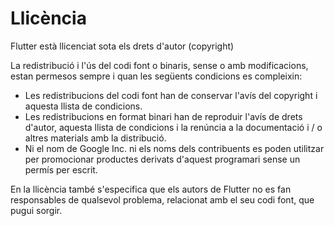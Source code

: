 <!-- TITLE: Llicència -->

# Llicència
Flutter està llicenciat sota els drets d'autor (copyright)

La redistribució i l'ús del codi font o binaris, sense o amb modificacions, estan permesos sempre i quan les següents condicions es compleixin: 

-  Les redistribucions del codi font han de conservar l'avís del copyright i aquesta llista de condicions.
-  Les redistribucions en format binari han de reproduir l'avís de drets d'autor, aquesta llista de condicions i la renúncia a la documentació i / o altres materials amb la distribució.
- Ni el nom de Google Inc. ni els noms dels contribuents es poden utilitzar per promocionar productes derivats d'aquest programari sense un permís per escrit.

En la llicència també s'especifica que els autors de Flutter no es fan responsables de qualsevol problema, relacionat amb el seu codi font, que pugui sorgir.